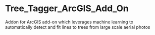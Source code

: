 # Tree_Tagger_ArcGIS_Add_On
Addon for ArcGIS add-on which leverages machine learning to automatically detect and fit lines to trees from large scale aerial photos
